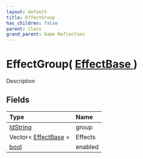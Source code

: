 ```yaml
---
layout: default
title: EffectGroup
has_children: false
parent: Class
grand_parent: Game Reflection
---
```

# EffectGroup( [ EffectBase ](/riftbreaker-wiki/docs/game-reflection/classes/effect_base/) )
Description 

## Fields

| Type | Name |
|:----------|:--------------|
| [IdString](/riftbreaker-wiki/docs/game-reflection/components/id_string/) | group |
| Vector< [EffectBase](/riftbreaker-wiki/docs/game-reflection/components/effect_base/) > | Effects |
| [bool](/riftbreaker-wiki/docs/game-reflection/components/bool/) | enabled |

